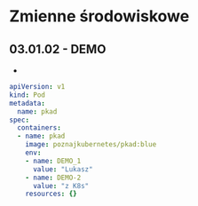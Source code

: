 # Zmienne środowiskowe
## 03.01.02 - DEMO

- 
```yaml
apiVersion: v1
kind: Pod
metadata:
  name: pkad
spec:
  containers:
  - name: pkad
    image: poznajkubernetes/pkad:blue
    env:
    - name: DEMO_1
      value: "Lukasz"
    - name: DEMO-2
      value: "z K8s"
    resources: {}
```